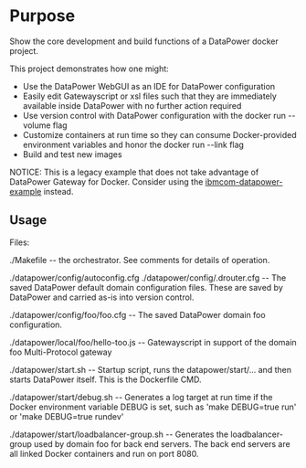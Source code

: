 # Purpose
Show the core development and build functions of a DataPower docker project.

This project demonstrates how one might:

* Use the DataPower WebGUI as an IDE for DataPower configuration
* Easily edit Gatewayscript or xsl files such that they are immediately
  available inside DataPower with no further action required
* Use version control with DataPower configuration with the docker
  run --volume flag
* Customize containers at run time so they can consume Docker-provided
  environment variables and honor the docker run --link flag
* Build and test new images

NOTICE: This is a legacy example that does not take advantage of DataPower Gateway for Docker. Consider using the [ibmcom-datapower-example](https://github.com/ibm-datapower/datapower-labs/tree/master/docker/ibmcom-datapower-example) instead.

## Usage
Files:

./Makefile -- the orchestrator. See comments for details of operation.

./datapower/config/autoconfig.cfg
./datapower/config/.drouter.cfg -- The saved DataPower default domain
configuration files.  These are saved by DataPower and carried as-is
into version control.

./datapower/config/foo/foo.cfg -- The saved DataPower domain foo
configuration.

./datapower/local/foo/hello-too.js -- Gatewayscript in support of
the domain foo Multi-Protocol gateway

./datapower/start.sh -- Startup script, runs the datapower/start/...
and then starts DataPower itself.  This is the Dockerfile CMD.

./datapower/start/debug.sh -- Generates a log target at run time if
the Docker environment variable DEBUG is set, such as 'make DEBUG=true
run' or 'make DEBUG=true rundev'

./datapower/start/loadbalancer-group.sh -- Generates the loadbalancer-
group used by domain foo for back end servers.  The back end servers
are all linked Docker containers and run on port 8080.
